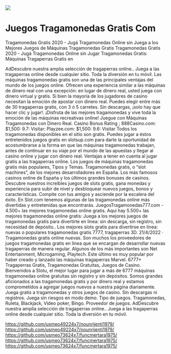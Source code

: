 [![](http://viagrausca.com/mobile.jpg)](http://playandclickcasinos.com/)

# Juegos Tragamonedas Gratis Com
Tragamonedas Gratis 2020 - Jugá Tragamonedas Online sin Juega a los Mejores Juegos de Máquinas Tragamonedas Gratis Tragamonedas Gratis 2020 - Jugá Tragamonedas Online sin Jugar Tragamonedas Gratis: Máquinas Tragaperras Gratis en

AdDescubre nuestra amplia selección de tragaperras online.. Juega a las tragaperras online desde cualquier sitio. Toda la diversión en tu móvil. Las máquinas tragamonedas gratis son una de las principales ventajas del mundo de los juegos online. Ofrecen una experiencia similar a las máquinas de dinero real con una excepción: en lugar de dinero real, usted juega con dinero virtual y gratis. Si bien la mayoría de los jugadores de casino necesitan la emoción de apostar con dinero real. Puedes elegir entre más de 30 tragaperras gratis, con 3 ó 5 carretes. Sin descargas, ¡solo hay que hacer clic y jugar!. ¡Disfruta de las mejores tragamonedas y vive toda la emoción de las máquinas recreativas online! Juegue con Máquinas Tragamonedas con Dinero Real. Casino Bonus Rating ; 888Casino.com: $1,500: 9.7: Visitar: Playzee.com: $1,500: 9.6: Visitar Todos los tragamonedas disponibles en el sitio son gratis. Puedes jugar a éstos entretenidos juegos gratis en slotsup.com para darte la oportunidad de acostumbrarse a la forma en que las máquinas tragamonedas trabajan, antes de continuar en su viaje por el mundo de las apuestas y llegar al casino online y jugar con dinero real. Ventajas a tener en cuenta al jugar gratis a las tragaperras online. Los juegos de máquinas tragamonedas gratis más populares, Tipos y Temas. Tragamonedas gratis, o “slot machines”, de los mejores desarrolladores en España. Los más famosos casinos online de España y los últimos grandes bonuses de casinos. Descubre nuestros increíbles juegos de slots gratis, gana monedas y experiencia para subir de nivel y desbloquear nuevos juegos, bonos y características. Compite con tus amigos y asciende por la escalera del éxito. En Slot.com tenemos algunas de las tragamonedas online más divertidas y entretenidas que encontrarás. JuegosTragamonedas777.com - 4.500+ las mejores tragamonedas online gratis. Aqui hay 5.500+ las mejores tragamonedas online gratis: Juega a los mejores juegos de tragamonedas gratis para divertirte en línea: sin descarga, sin registro, sin necesidad de depósito.. Los mejores slots gratis para divertirse en línea: nuevas o populares tragamonedas gratis 7777, tragaperras 3D. 21/4/2022 · Tragamonedas gratis online nuevas. Son muchos los proveedores de juegos tragamonedas gratis en línea que se encargan de desarrollar nuevas tragaperras de manera regular. Algunos de los más importantes son Net Entertainment, Microgaming, Playtech. Este último es muy popular por haber creado y lanzado las máquinas tragaperras Marvel. 6777+ Tragaperras Gratis, Tragamonedas Gratuitas, Juegos de Casino. Bienvenidos a Slotu, el mejor lugar para jugar a más de 6777 máquinas tragamonedas online gratuitas sin registro y sin depósitos. Somos grandes aficionados a las tragamonedas gratis y por dinero real y estamos comprometidos a agregar juegos nuevos a nuestra página diariamente. Juega gratis a tragamonedas y otros juegos de casino. Sin descargas ni registros. Juega sin riesgos en modo demo. Tipo de juegos. Tragamonedas, Ruleta, Blackjack, Video poker, Bingo. Proveedor de juegos. AdDescubre nuestra amplia selección de tragaperras online.. Juega a las tragaperras online desde cualquier sitio. Toda la diversión en tu móvil.

https://github.com/usmeo49224x7/nounrijenti1979/
https://github.com/usmeo49224x7/nounrijenti1979/
https://github.com/usmeo73624x7/funcmertara1975/
https://github.com/usmeo73624x7/funcmertara1975/
https://github.com/usmeo73624x7/funcmertara1975/
